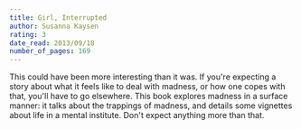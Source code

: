 ```yaml
---
title: Girl, Interrupted
author: Susanna Kaysen
rating: 3
date_read: 2013/09/18
number_of_pages: 169
---
```


This could have been more interesting than it was. If you're expecting a story about what it feels like to deal with madness, or how one copes with that,  you'll have to go elsewhere. This book explores madness in a surface manner: it talks about the trappings of madness, and details some vignettes about life in a mental institute. Don't expect anything more than that.